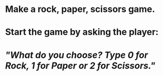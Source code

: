 # Make a rock, paper, scissors game. 

# Start the game by asking the player:

# *"What do you choose? Type 0 for Rock, 1 for Paper or 2 for Scissors."*

